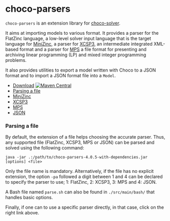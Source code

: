 choco-parsers
=============

`choco-parsers` is an extension library for [choco-solver](https://github.com/chocoteam/choco-solver).

It aims at importing models to various format.
It provides a parser for the FlatZinc language, a low-level solver input language that is the target language for [MiniZinc](http://www.minizinc.org/), 
a parser for [XCSP3](http://xcsp.org), an intermediate integrated XML-based format
and a parser for [MPS](http://miplib.zib.de/) a file format for presenting and archiving linear programming (LP) and mixed integer programming problems.

It also provides utilities to export a model written with Choco to a JSON format 
and to import a JSON format file into a `Model`.

* [Download](https://github.com/chocoteam/choco-parsers/releases/latest) [![Maven Central](https://maven-badges.herokuapp.com/maven-central/org.choco-solver/choco-parsers/badge.svg)](https://maven-badges.herokuapp.com/maven-central/org.choco-solver/choco-parsers)
* [Parsing a file](#par)
* [MiniZinc](./MINIZINC.md)
* [XCSP3](./XCSP3.md)
* [MPS](./MPS.md)
* [JSON](./JSON.md)


<a name="par"></a>
### Parsing a file

By default, the extension of a file helps choosing the accurate parser.
Thus, any supported file (FlatZinc, XCSP3, MPS or JSON) can be parsed and solved using the following command:

  ```java -jar .:/path/to/choco-parsers-4.0.5-with-dependencies.jar [options] <file>```

Only the file name is mandatory.
Alternatively, if the file has no explicit extension, the option ```-pa``` followed a digit between 1 and 4 
can be declared to specify the parser to use; 1: FlatZinc, 2: XCSP3, 3: MPS and 4: JSON.

A Bash file named ```parse.sh``` can also be found in `./src/main/bash/` that handles basic options.

Finally, if one can to use a specific parser directly, in that case, click on the right link above.
